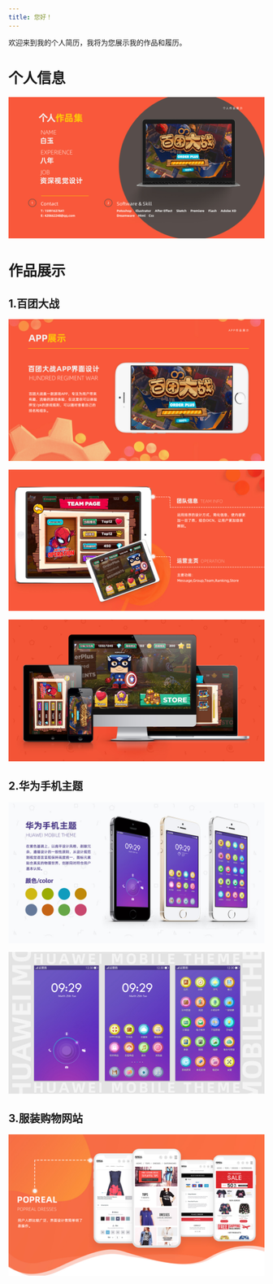 ```yaml
---
title: 您好！
---
```

欢迎来到我的个人简历，我将为您展示我的作品和履历。

# 个人信息
![](index.jpg)

# 作品展示
## 1.百团大战
![](2-1.jpg)

![](2-2.jpg)

![](2-3.jpg)

## 2.华为手机主题
![](3-1.jpg)

![](3-2.jpg)

## 3.服装购物网站
![](4-1.jpg)
